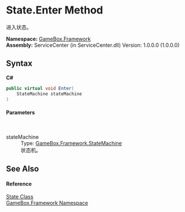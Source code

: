 # State.Enter Method 
 

进入状态。

**Namespace:**&nbsp;<a href="a8957fe6-9cc0-3a6d-cd5c-a2a246efee1e">GameBox.Framework</a><br />**Assembly:**&nbsp;ServiceCenter (in ServiceCenter.dll) Version: 1.0.0.0 (1.0.0.0)

## Syntax

**C#**<br />
``` C#
public virtual void Enter(
	StateMachine stateMachine
)
```


#### Parameters
&nbsp;<dl><dt>stateMachine</dt><dd>Type: <a href="ebb2f21a-3a91-8c84-5f4e-c58028df299f">GameBox.Framework.StateMachine</a><br />状态机。</dd></dl>

## See Also


#### Reference
<a href="31369234-3a70-f25d-7462-96ffa4d1fb93">State Class</a><br /><a href="a8957fe6-9cc0-3a6d-cd5c-a2a246efee1e">GameBox.Framework Namespace</a><br />